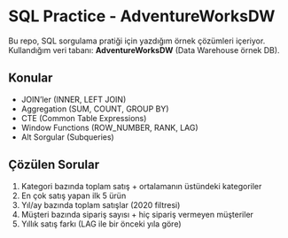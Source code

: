 # SQL Practice - AdventureWorksDW

Bu repo, SQL sorgulama pratiği için yazdığım örnek çözümleri içeriyor.  
Kullandığım veri tabanı: **AdventureWorksDW** (Data Warehouse örnek DB).  

## Konular
- JOIN’ler (INNER, LEFT JOIN)
- Aggregation (SUM, COUNT, GROUP BY)
- CTE (Common Table Expressions)
- Window Functions (ROW_NUMBER, RANK, LAG)
- Alt Sorgular (Subqueries)

## Çözülen Sorular
1. Kategori bazında toplam satış + ortalamanın üstündeki kategoriler
2. En çok satış yapan ilk 5 ürün
3. Yıl/ay bazında toplam satışlar (2020 filtresi)
4. Müşteri bazında sipariş sayısı + hiç sipariş vermeyen müşteriler
5. Yıllık satış farkı (LAG ile bir önceki yıla göre)
